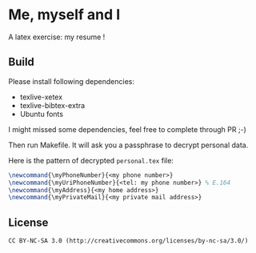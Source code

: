 # Me, myself and I

A latex exercise: my resume !

## Build

Please install following dependencies:

  * texlive-xetex
  * texlive-bibtex-extra
  * Ubuntu fonts

I might missed some dependencies, feel free to complete through PR ;-)

Then run Makefile. It will ask you a passphrase to decrypt personal data.

Here is the pattern of decrypted `personal.tex` file:

```tex
\newcommand{\myPhoneNumber}{<my phone number>}
\newcommand{\myUriPhoneNumber}{<tel: my phone number>} % E.164
\newcommand{\myAddress}{<my home address>}
\newcommand{\myPrivateMail}{<my private mail address>}
```

## License

```
CC BY-NC-SA 3.0 (http://creativecommons.org/licenses/by-nc-sa/3.0/)
```
